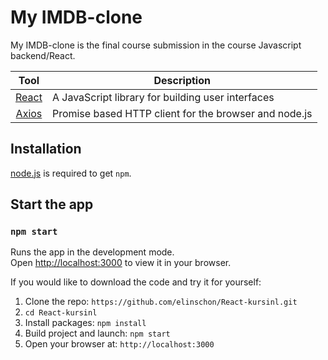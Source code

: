 
# My IMDB-clone

My IMDB-clone is the final course submission in the course Javascript backend/React.


| Tool             | Description   |
| :-------------:|--------------|
| [React](http://facebook.github.io/react/index.html) | A JavaScript library for building user interfaces |
| [Axios](https://axios-http.com/) | Promise based HTTP client for the browser and node.js |

## Installation
[node.js](http://nodejs.org/download/) is required to get ``npm``.

## Start the app
### `npm start`

Runs the app in the development mode.\
Open [http://localhost:3000](http://localhost:3000) to view it in your browser.

If you would like to download the code and try it for yourself:

1. Clone the repo: `https://github.com/elinschon/React-kursinl.git`
2. `cd React-kursinl`
2. Install packages: `npm install`
3. Build project and launch: `npm start`
4. Open your browser at: `http://localhost:3000`
